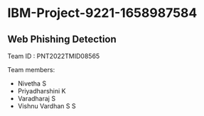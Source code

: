 # IBM-Project-9221-1658987584
## Web Phishing Detection

Team ID : PNT2022TMID08565

Team members:
- Nivetha S
- Priyadharshini K
- Varadharaj S
- Vishnu Vardhan S S
